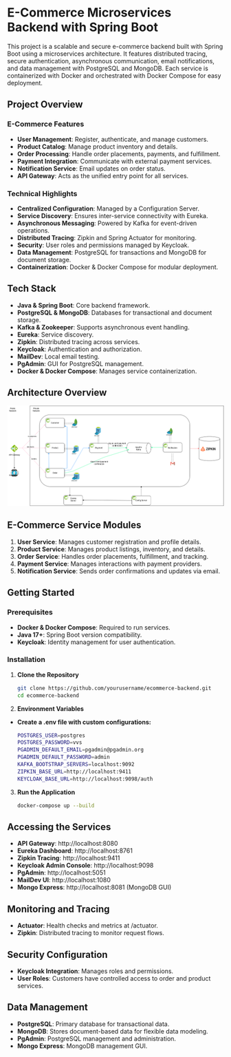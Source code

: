 # E-Commerce Microservices Backend with Spring Boot

This project is a scalable and secure e-commerce backend built with Spring Boot using a microservices architecture. It features distributed tracing, secure authentication, asynchronous communication, email notifications, and data management with PostgreSQL and MongoDB. Each service is containerized with Docker and orchestrated with Docker Compose for easy deployment.

## Project Overview

### E-Commerce Features
- **User Management**: Register, authenticate, and manage customers.
- **Product Catalog**: Manage product inventory and details.
- **Order Processing**: Handle order placements, payments, and fulfillment.
- **Payment Integration**: Communicate with external payment services.
- **Notification Service**: Email updates on order status.
- **API Gateway**: Acts as the unified entry point for all services.

### Technical Highlights
- **Centralized Configuration**: Managed by a Configuration Server.
- **Service Discovery**: Ensures inter-service connectivity with Eureka.
- **Asynchronous Messaging**: Powered by Kafka for event-driven operations.
- **Distributed Tracing**: Zipkin and Spring Actuator for monitoring.
- **Security**: User roles and permissions managed by Keycloak.
- **Data Management**: PostgreSQL for transactions and MongoDB for document storage.
- **Containerization**: Docker & Docker Compose for modular deployment.

## Tech Stack
- **Java & Spring Boot**: Core backend framework.
- **PostgreSQL & MongoDB**: Databases for transactional and document storage.
- **Kafka & Zookeeper**: Supports asynchronous event handling.
- **Eureka**: Service discovery.
- **Zipkin**: Distributed tracing across services.
- **Keycloak**: Authentication and authorization.
- **MailDev**: Local email testing.
- **PgAdmin**: GUI for PostgreSQL management.
- **Docker & Docker Compose**: Manages service containerization.

## Architecture Overview

![Architecture Diagram](./ecomMicroservices.drawio.png)

## E-Commerce Service Modules

1. **User Service**: Manages customer registration and profile details.
2. **Product Service**: Manages product listings, inventory, and details.
3. **Order Service**: Handles order placements, fulfillment, and tracking.
4. **Payment Service**: Manages interactions with payment providers.
5. **Notification Service**: Sends order confirmations and updates via email.

## Getting Started

### Prerequisites
- **Docker & Docker Compose**: Required to run services.
- **Java 17+**: Spring Boot version compatibility.
- **Keycloak**: Identity management for user authentication.

### Installation

1. **Clone the Repository**
   ```bash
   git clone https://github.com/yourusername/ecommerce-backend.git
   cd ecommerce-backend
2. **Environment Variables**
- **Create a .env file with custom configurations:**
    ```bash
    POSTGRES_USER=postgres
    POSTGRES_PASSWORD=vvs
    PGADMIN_DEFAULT_EMAIL=pgadmin@pgadmin.org
    PGADMIN_DEFAULT_PASSWORD=admin
    KAFKA_BOOTSTRAP_SERVERS=localhost:9092
    ZIPKIN_BASE_URL=http://localhost:9411
    KEYCLOAK_BASE_URL=http://localhost:9098/auth
3. **Run the Application**
    ```bash
   docker-compose up --build
## Accessing the Services
- **API Gateway**: http://localhost:8080
- **Eureka Dashboard**: http://localhost:8761
- **Zipkin Tracing**: http://localhost:9411
- **Keycloak Admin Console**: http://localhost:9098
- **PgAdmin**: http://localhost:5051
- **MailDev UI**: http://localhost:1080
- **Mongo Express**: http://localhost:8081 (MongoDB GUI)

## Monitoring and Tracing
- **Actuator**: Health checks and metrics at /actuator.
- **Zipkin**: Distributed tracing to monitor request flows.
## Security Configuration
- **Keycloak Integration**: Manages roles and permissions.
- **User Roles**: Customers have controlled access to order and product services.
## Data Management
- **PostgreSQL**: Primary database for transactional data.
- **MongoDB**: Stores document-based data for flexible data modeling.
- **PgAdmin**: PostgreSQL management and administration.
- **Mongo Express**: MongoDB management GUI.
